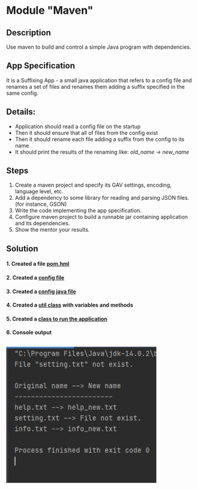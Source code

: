 # Module "Maven"
## Description
Use maven to build and control a simple Java program with dependencies.
## App Specification
It is a Suffixing App - a small java application that refers to a config file and renames a set of files and renames them adding a suffix specified in the same config.
## Details:
* Application should read a config file on the startup
* Then it should ensure that all of files from the config exist
* Then it should rename each file adding a suffix from the config to its name
* It should print the results of the renaming like:
*old_name -> new_name*
## Steps
1. Create a maven project and specify its GAV settings, encoding, language level, etc.
2. Add a dependency to some library for reading and parsing JSON files. (for instance, GSON)
3. Write the code implementing the app specification.
4. Configure maven project to build a runnable jar containing application and its dependencies.
5. Show the mentor your results.
## Solution
#### 1. Created a file [pom.hml](https://github.com/vitalikulsha/UpSkill_Lab1_JavaBasics/blob/master/Maven/pom.xml) 
#### 2. Created a [config file](https://github.com/vitalikulsha/UpSkill_Lab1_JavaBasics/blob/master/Maven/src/main/resources/config.properties) 
#### 3. Created a [config java file](https://github.com/vitalikulsha/UpSkill_Lab1_JavaBasics/blob/master/Maven/src/main/java/Config.java) 
#### 4. Created a [util class](https://github.com/vitalikulsha/UpSkill_Lab1_JavaBasics/blob/master/Maven/src/main/java/FileUtil.java) with variables and methods
#### 5. Created a [class to run the application](https://github.com/vitalikulsha/UpSkill_Lab1_JavaBasics/blob/master/Maven/src/main/java/SuffixApplication.java)
#### 6. Console output 
<h2>
   <img src="img/maven_01.jpg" width="400">
</h2>
